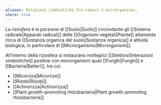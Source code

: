 ```yaml
---
aliases: Relazioni simbiotiche fra radici e microrganismi,
share: true
---
```

La *rizosfera* è la porzione di [[Suolo|Suolo]] circondante gli [[Sistema radicale|Apparati radicali]] delle [[Organismi vegetali|Piante]] altamente ricca di [[Sostanza organica del suolo|Sostanza organica]] e attività biologica, in particolare di [[Microrganismo|Microrganismi]].

All’interno della rizosfera si instaurano molteplici [[Simbiosi|Interazioni simbiotiche]] positive con microrganismi quali [[Funghi|Funghi]] e [[Bacteria|Batteri]], tra cui:
- [[Micorriza|Micorrize]]
- [[Rizobi|Rizobi]]
- [[Actinorizza|Actinorizza]]
- [[Plant growth-promoting rhizobacteria|Plant growth-promoting rhizobacteria]]